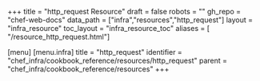 +++
title = "http_request Resource"
draft = false
robots = ""
gh_repo = "chef-web-docs"
data_path = ["infra","resources","http_request"]
layout = "infra_resource"
toc_layout = "infra_resource_toc"
aliases = [ "/resource_http_request.html"]

[menu]
  [menu.infra]
    title = "http_request"
    identifier = "chef_infra/cookbook_reference/resources/http_request"
    parent = "chef_infra/cookbook_reference/resources"
+++

<!-- The contents of this page are automatically generated from the http_request.yaml file in the data directory. -->
<!-- To suggest a change, edit the https://github.com/chef/chef/blob/main/lib/chef/resource/http_request.rb file
      and submit a pull request to the https://github.com/chef/chef repository. -->
